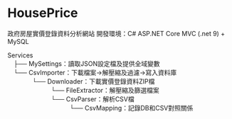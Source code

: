 # HousePrice
政府房屋實價登錄資料分析網站
開發環境：C# ASP.NET Core MVC (.net 9) + MySQL

Services  
　├── MySettings：讀取JSON設定檔及提供全域變數  
　└── CsvImporter：下載檔案->解壓縮及過濾->寫入資料庫  
　　　　└── Downloader：下載實價登錄資料ZIP檔  
　　　　　　　└── FileExtractor：解壓縮及篩選檔案  
　　　　　　　└── CsvParser：解析CSV檔  
　　　　　　　　　　└── CsvMapping：記錄DB和CSV對照關係  
